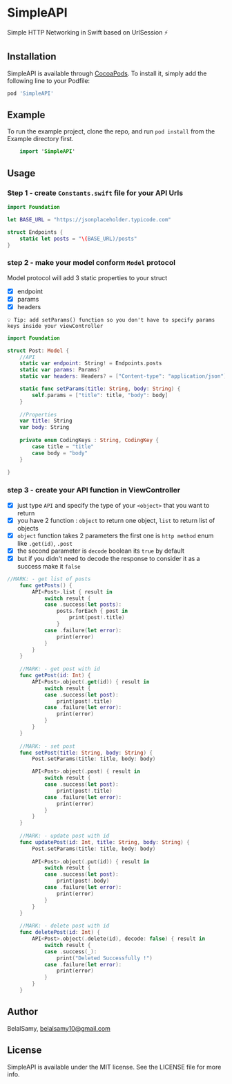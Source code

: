 # SimpleAPI
Simple HTTP Networking in Swift based on UrlSession ⚡

## Installation

SimpleAPI is available through [CocoaPods](https://cocoapods.org). To install
it, simply add the following line to your Podfile:

```ruby
pod 'SimpleAPI'
```

## Example

To run the example project, clone the repo, and run `pod install` from the Example directory first.

```swift 
    import 'SimpleAPI'
```

## Usage 

### Step 1 - create `Constants.swift` file for your API Urls 

```swift 
import Foundation

let BASE_URL = "https://jsonplaceholder.typicode.com"

struct Endpoints {
    static let posts = "\(BASE_URL)/posts"
}
```

### step 2 - make your model conform `Model` protocol 

 Model protocol will add 3 static properties to your struct 
 - [X] endpoint 
 - [X] params 
 - [X] headers

`💡 Tip: add setParams() function so you don't have to specify params keys inside your viewController`
 
```swift 
import Foundation

struct Post: Model {
    //API
    static var endpoint: String! = Endpoints.posts
    static var params: Params?
    static var headers: Headers? = ["Content-type": "application/json"]

    static func setParams(title: String, body: String) {
        self.params = ["title": title, "body": body]
    }
    
    //Properties
    var title: String
    var body: String
    
    private enum CodingKeys : String, CodingKey {
        case title = "title"
        case body = "body"
    }
    
}
```

### step 3 - create your API function in ViewController 

 - [X] just type `API` and specify the type of your `<object>` that you want to return  
 - [X] you have 2 function : `object` to return one object, `list` to return list of objects  
 - [X] `object` function takes 2 parameters the first one is `http method` enum like `.get(id)`, `.post`
 - [X] the second parameter is `decode` boolean its `true` by default
 - [X] but if you didn't need to decode the response to consider it as a success make it `false`

```swift 
//MARK: - get list of posts
    func getPosts() {
        API<Post>.list { result in
            switch result {
            case .success(let posts):
                posts.forEach { post in
                    print(post!.title)
                }
            case .failure(let error):
                print(error)
            }
        }
    }
    
    //MARK: - get post with id
    func getPost(id: Int) {
        API<Post>.object(.get(id)) { result in
            switch result {
            case .success(let post):
                print(post!.title)
            case .failure(let error):
                print(error)
            }
        }
    }
    
    //MARK: - set post
    func setPost(title: String, body: String) {
        Post.setParams(title: title, body: body)

        API<Post>.object(.post) { result in
            switch result {
            case .success(let post):
                print(post!.title)
            case .failure(let error):
                print(error)
            }
        }
    }
    
    //MARK: - update post with id
    func updatePost(id: Int, title: String, body: String) {
        Post.setParams(title: title, body: body)
        
        API<Post>.object(.put(id)) { result in
            switch result {
            case .success(let post):
                print(post!.body)
            case .failure(let error):
                print(error)
            }
        }
    }
    
    //MARK: - delete post with id
    func deletePost(id: Int) {        
        API<Post>.object(.delete(id), decode: false) { result in
            switch result {
            case .success(_):
                print("Deleted Successfully !")
            case .failure(let error):
                print(error)
            }
        }
    }
```


## Author

BelalSamy, belalsamy10@gmail.com

## License

SimpleAPI is available under the MIT license. See the LICENSE file for more info.


